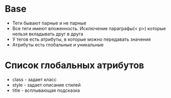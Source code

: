 # Base

<ul>
<li>Теги бывают парные и не парные</li>
<li>Все теги имеют вложенность. Исключение параграфы(< p>) которые нельзя вкладывать друг в друга</li>
<li>У тегов есть атрибуты, в которые можно передавать значения</li>
<li>Атрибуты есть глобальные и уникальные</li>

</ul>

# Список глобальных атрибутов
<ul>
<li>class - задает класс</li>
<li>style - задает описание стилей</li>
<li>title - всплывающая подсказка</li>
</ul>

